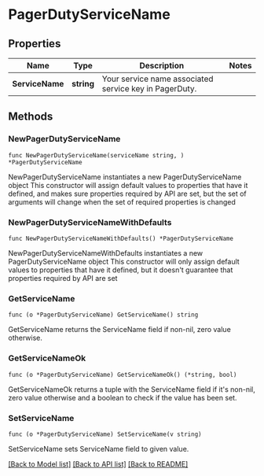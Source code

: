 # PagerDutyServiceName

## Properties

Name | Type | Description | Notes
---- | ---- | ----------- | ------
**ServiceName** | **string** | Your service name associated service key in PagerDuty. | 

## Methods

### NewPagerDutyServiceName

`func NewPagerDutyServiceName(serviceName string, ) *PagerDutyServiceName`

NewPagerDutyServiceName instantiates a new PagerDutyServiceName object
This constructor will assign default values to properties that have it defined,
and makes sure properties required by API are set, but the set of arguments
will change when the set of required properties is changed

### NewPagerDutyServiceNameWithDefaults

`func NewPagerDutyServiceNameWithDefaults() *PagerDutyServiceName`

NewPagerDutyServiceNameWithDefaults instantiates a new PagerDutyServiceName object
This constructor will only assign default values to properties that have it defined,
but it doesn't guarantee that properties required by API are set

### GetServiceName

`func (o *PagerDutyServiceName) GetServiceName() string`

GetServiceName returns the ServiceName field if non-nil, zero value otherwise.

### GetServiceNameOk

`func (o *PagerDutyServiceName) GetServiceNameOk() (*string, bool)`

GetServiceNameOk returns a tuple with the ServiceName field if it's non-nil, zero value otherwise
and a boolean to check if the value has been set.

### SetServiceName

`func (o *PagerDutyServiceName) SetServiceName(v string)`

SetServiceName sets ServiceName field to given value.



[[Back to Model list]](../README.md#documentation-for-models) [[Back to API list]](../README.md#documentation-for-api-endpoints) [[Back to README]](../README.md)


